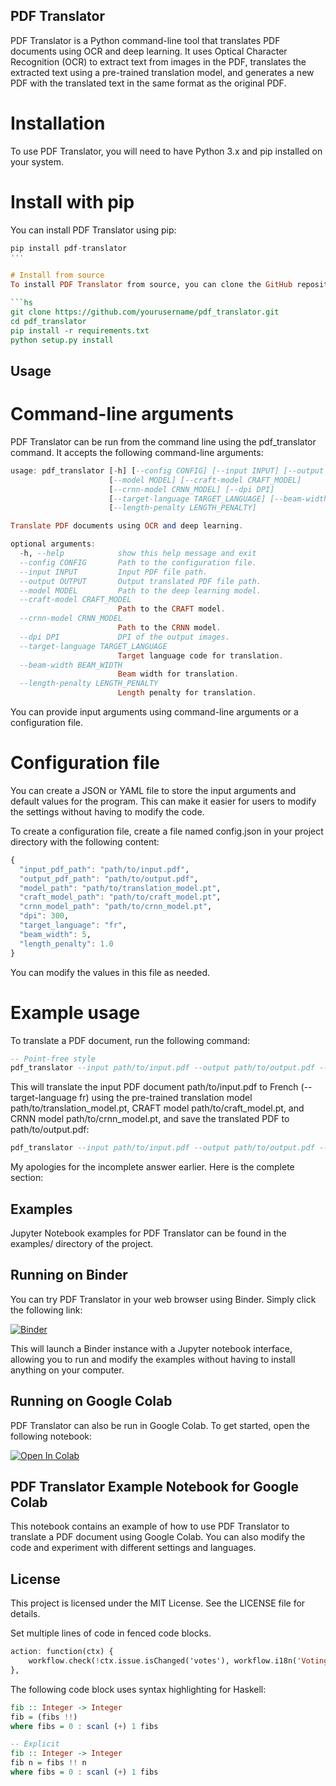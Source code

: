 ## PDF Translator
PDF Translator is a Python command-line tool that translates PDF documents using OCR and deep learning. It uses Optical Character Recognition (OCR) to extract text from images in the PDF, translates the extracted text using a pre-trained translation model, and generates a new PDF with the translated text in the same format as the original PDF.

# Installation
To use PDF Translator, you will need to have Python 3.x and pip installed on your system.

# Install with pip
You can install PDF Translator using pip:

```hs
pip install pdf-translator
'''

# Install from source
To install PDF Translator from source, you can clone the GitHub repository:

```hs
git clone https://github.com/yourusername/pdf_translator.git
cd pdf_translator
pip install -r requirements.txt
python setup.py install
```

## Usage
# Command-line arguments
PDF Translator can be run from the command line using the pdf_translator command. It accepts the following command-line arguments:
```hs
usage: pdf_translator [-h] [--config CONFIG] [--input INPUT] [--output OUTPUT]
                      [--model MODEL] [--craft-model CRAFT_MODEL]
                      [--crnn-model CRNN_MODEL] [--dpi DPI]
                      [--target-language TARGET_LANGUAGE] [--beam-width BEAM_WIDTH]
                      [--length-penalty LENGTH_PENALTY]

Translate PDF documents using OCR and deep learning.

optional arguments:
  -h, --help            show this help message and exit
  --config CONFIG       Path to the configuration file.
  --input INPUT         Input PDF file path.
  --output OUTPUT       Output translated PDF file path.
  --model MODEL         Path to the deep learning model.
  --craft-model CRAFT_MODEL
                        Path to the CRAFT model.
  --crnn-model CRNN_MODEL
                        Path to the CRNN model.
  --dpi DPI             DPI of the output images.
  --target-language TARGET_LANGUAGE
                        Target language code for translation.
  --beam-width BEAM_WIDTH
                        Beam width for translation.
  --length-penalty LENGTH_PENALTY
                        Length penalty for translation.
```
You can provide input arguments using command-line arguments or a configuration file.

# Configuration file
You can create a JSON or YAML file to store the input arguments and default values for the program. This can make it easier for users to modify the settings without having to modify the code.

To create a configuration file, create a file named config.json in your project directory with the following content:

```hs
{
  "input_pdf_path": "path/to/input.pdf",
  "output_pdf_path": "path/to/output.pdf",
  "model_path": "path/to/translation_model.pt",
  "craft_model_path": "path/to/craft_model.pt",
  "crnn_model_path": "path/to/crnn_model.pt",
  "dpi": 300,
  "target_language": "fr",
  "beam_width": 5,
  "length_penalty": 1.0
}
```
You can modify the values in this file as needed.

# Example usage
To translate a PDF document, run the following command:
```hs
-- Point-free style
pdf_translator --input path/to/input.pdf --output path/to/output.pdf --model path/to/translation_model.pt --craft-model path/to/craft_model.pt --crnn-model path/to/crnn_model.pt --dpi 300 --target-language fr --beam-width 5 --length-penalty 1.0
```

This will translate the input PDF document path/to/input.pdf to French (--target-language fr) using the pre-trained translation model path/to/translation_model.pt, CRAFT model path/to/craft_model.pt, and CRNN model path/to/crnn_model.pt, and save the translated PDF to path/to/output.pdf:

```hs
pdf_translator --input path/to/input.pdf --output path/to/output.pdf --model path/to/translation_model.pt --craft-model path/to/craft_model.pt --crnn-model path/to/crnn_model.pt --target-language fr
```

My apologies for the incomplete answer earlier. Here is the complete section:

## Examples
Jupyter Notebook examples for PDF Translator can be found in the examples/ directory of the project.

## Running on Binder
You can try PDF Translator in your web browser using Binder. Simply click the following link:

[![Binder](https://mybinder.org/badge_logo.svg)](https://mybinder.org/v2/gh/<Teinkkkkkkkkkkk>/<repository>/master?urlpath=lab)


This will launch a Binder instance with a Jupyter notebook interface, allowing you to run and modify the examples without having to install anything on your computer.

## Running on Google Colab
PDF Translator can also be run in Google Colab. To get started, open the following notebook:

[![Open In Colab](https://colab.research.google.com/assets/colab-badge.svg)](https://colab.research.google.com/github/Teinkkkkkkkkkkk/repo/blob/master/notebooks/notebook.ipynb)


## PDF Translator Example Notebook for Google Colab
This notebook contains an example of how to use PDF Translator to translate a PDF document using Google Colab. You can also modify the code and experiment with different settings and languages.

## License
This project is licensed under the MIT License. See the LICENSE file for details.


Set multiple lines of code in fenced code blocks.

```hs
action: function(ctx) {
    workflow.check(!ctx.issue.isChanged('votes'), workflow.i18n('Voting for a resolved issue is not allowed.'));
},
```

The following code block uses syntax highlighting for Haskell:
```hs
fib :: Integer -> Integer
fib = (fibs !!)
where fibs = 0 : scanl (+) 1 fibs

-- Explicit
fib :: Integer -> Integer
fib n = fibs !! n
where fibs = 0 : scanl (+) 1 fibs
```
